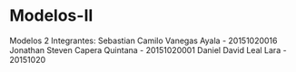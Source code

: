 # Modelos-II
Modelos 2
Integrantes:
Sebastian Camilo Vanegas Ayala - 20151020016
Jonathan Steven Capera Quintana - 20151020001
Daniel David Leal Lara - 20151020
